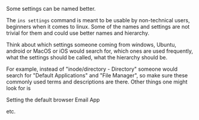 Some settings can be named better. 

The `ins settings` command is meant to be usable by non-technical users,
beginners when it comes to linux. Some of the names and settings are not trivial
for them and could use better names and hierarchy. 

Think about which settings someone coming from windows, Ubuntu, android or MacOS
or iOS would search for, which ones are used frequently, what the settings
should be called, what the hierarchy should be. 

For example, instead of "inode/directory - Directory" someone would search for
"Default Applications" and "File Manager", so make sure these commonly used
terms and descriptions are there.
Other things one might look for is

Setting the default browser
Email App

etc. 
